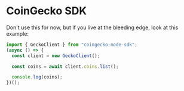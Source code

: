 # CoinGecko SDK

Don't use this for now, but if you live at the bleeding edge, look at this example:

```ts
import { GeckoClient } from "coingecko-node-sdk";
(async () => {
  const client = new GeckoClient();

  const coins = await client.coins.list();

  console.log(coins);
})();
```
